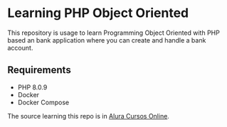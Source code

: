 # Learning PHP Object Oriented

This repository is usage to learn Programming Object Oriented with PHP based an bank application where you can create and handle a bank account.

## Requirements

* PHP 8.0.9
* Docker
* Docker Compose

The source learning this repo is in [Alura Cursos Online](https://alura.com.br/).
